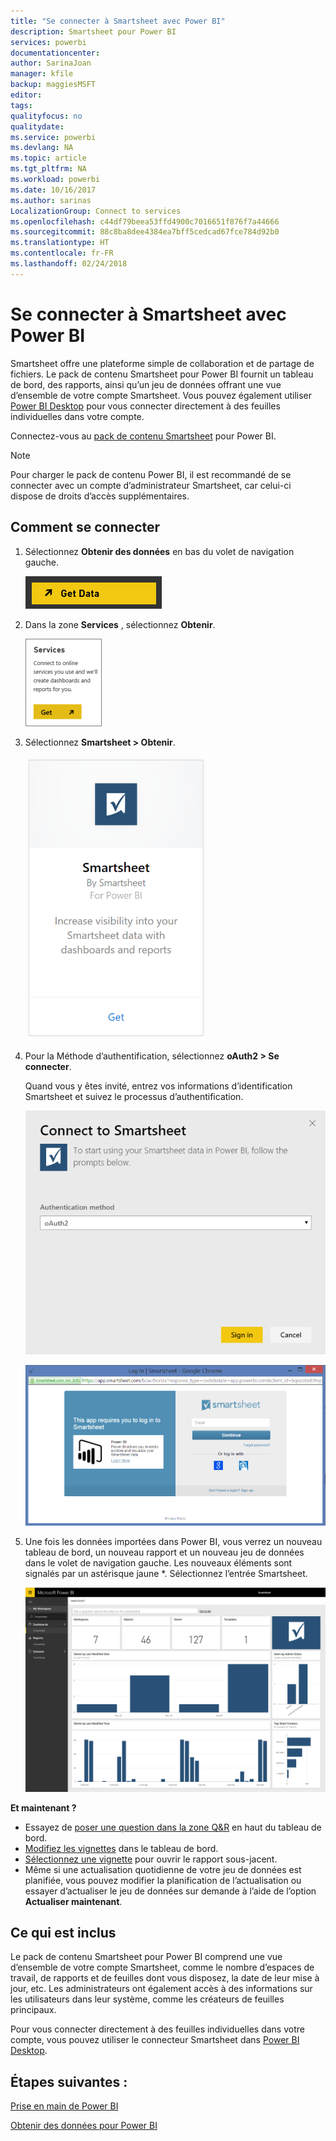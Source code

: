 ```yaml
---
title: "Se connecter à Smartsheet avec Power BI"
description: Smartsheet pour Power BI
services: powerbi
documentationcenter: 
author: SarinaJoan
manager: kfile
backup: maggiesMSFT
editor: 
tags: 
qualityfocus: no
qualitydate: 
ms.service: powerbi
ms.devlang: NA
ms.topic: article
ms.tgt_pltfrm: NA
ms.workload: powerbi
ms.date: 10/16/2017
ms.author: sarinas
LocalizationGroup: Connect to services
ms.openlocfilehash: c44df79beea53ffd4900c7016651f876f7a44666
ms.sourcegitcommit: 88c8ba8dee4384ea7bff5cedcad67fce784d92b0
ms.translationtype: HT
ms.contentlocale: fr-FR
ms.lasthandoff: 02/24/2018
---
```

# <a name="connect-to-smartsheet-with-power-bi"></a>Se connecter à Smartsheet avec Power BI
Smartsheet offre une plateforme simple de collaboration et de partage de fichiers. Le pack de contenu Smartsheet pour Power BI fournit un tableau de bord, des rapports, ainsi qu’un jeu de données offrant une vue d’ensemble de votre compte Smartsheet. Vous pouvez également utiliser [Power BI Desktop](desktop-connect-to-data.md) pour vous connecter directement à des feuilles individuelles dans votre compte. 

Connectez-vous au [pack de contenu Smartsheet](https://app.powerbi.com/groups/me/getdata/services/smartsheet) pour Power BI.

>[!NOTE]
>Pour charger le pack de contenu Power BI, il est recommandé de se connecter avec un compte d’administrateur Smartsheet, car celui-ci dispose de droits d’accès supplémentaires.

## <a name="how-to-connect"></a>Comment se connecter
1. Sélectionnez **Obtenir des données** en bas du volet de navigation gauche.
   
   ![](media/service-connect-to-smartsheet/pbi_getdata.png)
2. Dans la zone **Services** , sélectionnez **Obtenir**.
   
   ![](media/service-connect-to-smartsheet/pbi_getservices.png) 
3. Sélectionnez **Smartsheet \> Obtenir**.
   
   ![](media/service-connect-to-smartsheet/smartsheet.png)
4. Pour la Méthode d’authentification, sélectionnez **oAuth2 \> Se connecter**.
   
   Quand vous y êtes invité, entrez vos informations d’identification Smartsheet et suivez le processus d’authentification.
   
   ![](media/service-connect-to-smartsheet/creds.png)
   
   ![](media/service-connect-to-smartsheet/creds2.png)
5. Une fois les données importées dans Power BI, vous verrez un nouveau tableau de bord, un nouveau rapport et un nouveau jeu de données dans le volet de navigation gauche. Les nouveaux éléments sont signalés par un astérisque jaune \*. Sélectionnez l’entrée Smartsheet.
   
   ![](media/service-connect-to-smartsheet/dashboard.png)

**Et maintenant ?**

* Essayez de [poser une question dans la zone Q&R](power-bi-q-and-a.md) en haut du tableau de bord.
* [Modifiez les vignettes](service-dashboard-edit-tile.md) dans le tableau de bord.
* [Sélectionnez une vignette](service-dashboard-tiles.md) pour ouvrir le rapport sous-jacent.
* Même si une actualisation quotidienne de votre jeu de données est planifiée, vous pouvez modifier la planification de l’actualisation ou essayer d’actualiser le jeu de données sur demande à l’aide de l’option **Actualiser maintenant**.

## <a name="whats-included"></a>Ce qui est inclus
Le pack de contenu Smartsheet pour Power BI comprend une vue d’ensemble de votre compte Smartsheet, comme le nombre d’espaces de travail, de rapports et de feuilles dont vous disposez, la date de leur mise à jour, etc. Les administrateurs ont également accès à des informations sur les utilisateurs dans leur système, comme les créateurs de feuilles principaux.  

Pour vous connecter directement à des feuilles individuelles dans votre compte, vous pouvez utiliser le connecteur Smartsheet dans [Power BI Desktop](desktop-connect-to-data.md).  

## <a name="next-steps"></a>Étapes suivantes :

[Prise en main de Power BI](service-get-started.md)

[Obtenir des données pour Power BI](service-get-data.md)